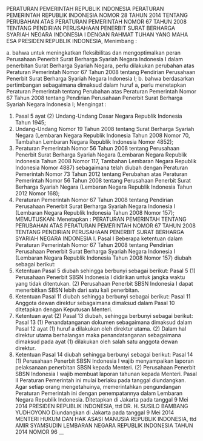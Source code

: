 PERATURAN PEMERINTAH REPUBLIK INDONESIA PERATURAN PEMERINTAH REPUBLIK INDONESIA NOMOR 28 TAHUN 2014 TENTANG PERUBAHAN ATAS PERATURAN PEMERINTAH NOMOR 67 TAHUN 2008 TENTANG PENDIRIAN PERUSAHAAN PENERBIT SURAT BERHARGA SYARIAH NEGARA INDONESIA I
DENGAN RAHMAT TUHAN YANG MAHA ESA PRESIDEN REPUBLIK INDONESIA,
Menimbang :

a. bahwa untuk meningkatkan fleksibilitas dan mengoptimalkan peran Perusahaan Penerbit Surat Berharga Syariah Negara Indonesia I dalam penerbitan Surat Berharga Syariah Negara, perlu dilakukan perubahan atas Peraturan Pemerintah Nomor 67 Tahun 2008 tentang Pendirian Perusahaan Penerbit Surat Berharga Syariah Negara Indonesia I;
b. bahwa berdasarkan pertimbangan sebagaimana dimaksud dalam huruf a, perlu menetapkan Peraturan Pemerintah tentang Perubahan atas Peraturan Pemerintah Nomor 67 Tahun 2008 tentang Pendirian Perusahaan Penerbit Surat Berharga Syariah Negara Indonesia I;
Mengingat :

1. Pasal 5 ayat (2) Undang-Undang Dasar Negara Republik Indonesia Tahun 1945;
2. Undang-Undang Nomor 19 Tahun 2008 tentang Surat Berharga Syariah Negara (Lembaran Negara Republik Indonesia Tahun 2008 Nomor 70, Tambahan Lembaran Negara Republik Indonesia Nomor 4852);
3. Peraturan Pemerintah Nomor 56 Tahun 2008 tentang Perusahaan Penerbit Surat Berharga Syariah Negara (Lembaran Negara Republik Indonesia Tahun 2008 Nomor 117, Tambahan Lembaran Negara Republik Indonesia Nomor 4887) sebagaimana telah diubah dengan Peraturan Pemerintah Nomor 73 Tahun 2012 tentang Perubahan atas Peraturan Pemerintah Nomor 56 Tahun 2008 tentang Perusahaan Penerbit Surat Berharga Syariah Negara (Lembaran Negara Republik Indonesia Tahun 2012 Nomor 168);
4. Peraturan Pemerintah Nomor 67 Tahun 2008 tentang Pendirian Perusahaan Penerbit Surat Berharga Syariah Negara Indonesia I (Lembaran Negara Republik Indonesia Tahun 2008 Nomor 157);
MEMUTUSKAN:
 Menetapkan : PERATURAN PEMERINTAH TENTANG PERUBAHAN ATAS PERATURAN PEMERINTAH NOMOR 67 TAHUN 2008 TENTANG PENDIRIAN PERUSAHAAN PENERBIT SURAT BERHARGA SYARIAH NEGARA INDONESIA I.
Pasal I
Beberapa ketentuan dalam Peraturan Pemerintah Nomor 67 Tahun 2008 tentang Pendirian Perusahaan Penerbit Surat Berharga Syariah Negara Indonesia I (Lembaran Negara Republik Indonesia Tahun 2008 Nomor 157) diubah sebagai berikut:
1. Ketentuan Pasal 5 diubah sehingga berbunyi sebagai berikut:
Pasal 5
(1) Perusahaan Penerbit SBSN Indonesia I didirikan untuk jangka waktu yang tidak ditentukan.
(2) Perusahaan Penerbit SBSN Indonesia I dapat menerbitkan SBSN lebih dari satu kali penerbitan.
2. Ketentuan Pasal 11 diubah sehingga berbunyi sebagai berikut:
Pasal 11
Anggota dewan direktur sebagaimana dimaksud dalam Pasal 10 ditetapkan dengan Keputusan Menteri.
3. Ketentuan ayat (2) Pasal 13 diubah, sehingga berbunyi sebagai berikut:
Pasal 13
(1) Penandatanganan dokumen sebagaimana dimaksud dalam Pasal 12 ayat (1) huruf a dilakukan oleh direktur utama.
(2) Dalam hal direktur utama berhalangan maka penandatanganan sebagaimana dimaksud pada ayat (1) dilakukan oleh salah satu anggota dewan direktur.
4. Ketentuan Pasal 14 diubah sehingga berbunyi sebagai berikut:
Pasal 14
(1) Perusahaan Penerbit SBSN Indonesia I wajib menyampaikan laporan pelaksanaan penerbitan SBSN kepada Menteri.
(2) Perusahaan Penerbit SBSN Indonesia I wajib membuat laporan tahunan kepada Menteri.
Pasal II
Peraturan Pemerintah ini mulai berlaku pada tanggal diundangkan.
Agar setiap orang mengetahuinya, memerintahkan pengundangan Peraturan Pemerintah ini dengan penempatannya dalam Lembaran Negara Republik Indonesia. Ditetapkan di Jakarta pada tanggal 9 Mei 2014 PRESIDEN REPUBLIK INDONESIA, ttd DR. H. SUSILO BAMBANG YUDHOYONO Diundangkan di Jakarta pada tanggal 9 Mei 2014 MENTERI HUKUM DAN HAK ASASI MANUSIA REPUBLIK INDONESIA, ttd AMIR SYAMSUDIN LEMBARAN NEGARA REPUBLIK INDONESIA TAHUN 2014 NOMOR 96 __